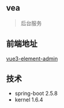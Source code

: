 ## vea
> 后台服务

## 前端地址

[vue3-element-admin](https://github.com/guoshiqiufeng/vue3-element-admin)

## 技术
- spring-boot 2.5.8
- kernel 1.6.4